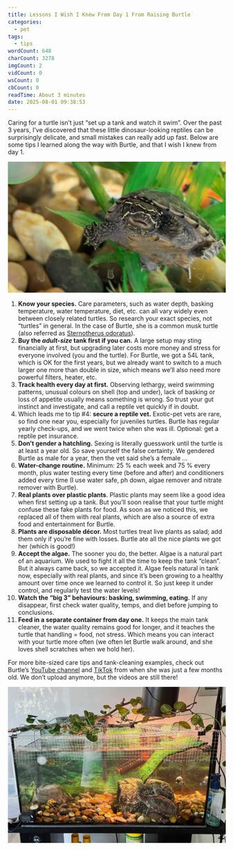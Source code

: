 ```yaml
---
title: Lessons I Wish I Knew From Day 1 From Raising Burtle
categories:
  - pet
tags:
  - tips
wordCount: 648
charCount: 3278
imgCount: 2
vidCount: 0
wsCount: 0
cbCount: 0
readTime: About 3 minutes
date: 2025-08-01 09:38:53
---
```


Caring for a turtle isn’t just “set up a tank and watch it swim”. Over the past 3 years, I’ve discovered that these little dinosaur-looking reptiles can be surprisingly delicate, and small mistakes can really add up fast. Below are some tips I learned along the way with Burtle, and that I wish I knew from day 1.

![A picture of Burtle as a 3-month old turtle](./Turtle-Keeping-Tips/burtle.jpg)

<!--more-->

1. **Know your species.** Care parameters, such as water depth, basking temperature, water temperature, diet, etc. can all vary widely even between closely related turtles. So research your exact species, not “turtles” in general. In the case of Burtle, she is a common musk turtle (also referred as [Sternotherus odoratus](https://en.wikipedia.org/wiki/Sternotherus_odoratus)).
2. **Buy the *adult-size* tank first if you can.** A large setup may sting financially at first, but upgrading later costs more money and stress for everyone involved (you and the turtle). For Burtle, we got a 54L tank, which is OK for the first years, but we already want to switch to a much larger one more than double in size, which means we’ll also need more powerful filters, heater, etc.
3. **Track health every day at first.** Observing lethargy, weird swimming patterns, unusual colours on shell (top and under), lack of basking or loss of appetite usually means something is wrong. So trust your gut instinct and investigate, and call a reptile vet quickly if in doubt. 
4. Which leads me to tip #4: **secure a reptile vet.** Exotic-pet vets are rare, so find one near you, especially for juveniles turtles. Burtle has regular yearly check-ups, and we went twice when she was ill. Optional: get a reptile pet insurance.
5. **Don’t gender a hatchling.** Sexing is literally guesswork until the turtle is at least a year old. So save yourself the false certainty. We gendered Burtle as male for a year, then the vet said she’s a female …
6. **Water-change routine.** Minimum: 25 % each week and 75 % every month, plus water testing every time (before and after) and conditioners added every time (I use water safe, ph down, algae remover and nitrate remover with Burtle).
7. **Real plants over plastic plants**. Plastic plants may seem like a good idea when first setting up a tank. But you’ll soon realise that your turtle might confuse these fake plants for food. As soon as we noticed this, we replaced all of them with real plants, which are also a source of extra food and entertainment for Burtle.
8. **Plants are disposable décor.** Most turtles treat live plants as salad; add them only if you’re fine with losses. Burtle ate all the nice plants we got her (which is good!)
9. **Accept the algae.** The sooner you do, the better. Algae is a natural part of an aquarium. We used to fight it all the time to keep the tank “clean”. But it always came back, so we accepted it. Algae feels natural in tank now, especially with real plants, and since it’s been growing to a healthy amount over time once we learned to control it. So just keep it under control, and regularly test the water levels!
10. **Watch the “big 3” behaviours: basking, swimming, eating.** If any disappear, first check water quality, temps, and diet before jumping to conclusions.
11. **Feed in a separate container from day one.** It keeps the main tank cleaner, the water quality remains good for longer, and it teaches the turtle that handling = food, not stress. Which means you can interact with your turtle more often (we often let Burtle walk around, and she loves shell scratches when we hold her).

For more bite-sized care tips and tank-cleaning examples, check out Burtle’s [YouTube channel](https://www.youtube.com/YourChannelHere) and [TikTok](https://www.tiktok.com/@YourHandleHere) from when she was just a few months old. We don’t upload anymore, but the videos are still there!

![A picture of Burtle in her tank](./Turtle-Keeping-Tips/tank.jpg)
